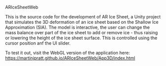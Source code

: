 ARIceSheetWeb

This is the source code for the development of AR Ice Sheet, a Unity project that simulates the 3D deformation of an ice sheet based on the Shallow Ice Approximation (SIA).
The model is interactive, the user can change the mass balance over part of the ice sheet to add or remove ice - thus raising or lowering the height of the ice sheet surface. This is controlled using the cursor position anf the UI slider.


To test it out, visit the WebGL version of the application here:
https://martinjpratt.github.io/ARIceSheetWeb/App3D/index.html
